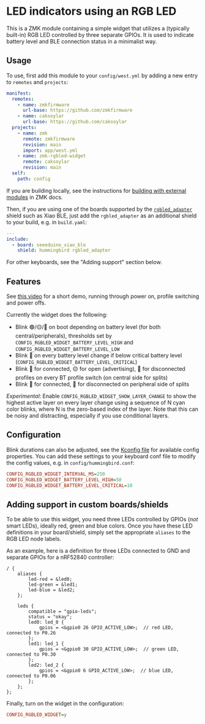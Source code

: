 # LED indicators using an RGB LED

This is a ZMK module containing a simple widget that utilizes a (typically built-in) RGB LED controlled by three separate GPIOs.
It is used to indicate battery level and BLE connection status in a minimalist way.

## Usage

To use, first add this module to your `config/west.yml` by adding a new entry to `remotes` and `projects`:

```yaml west.yml
manifest:
  remotes:
    - name: zmkfirmware
      url-base: https://github.com/zmkfirmware
    - name: caksoylar
      url-base: https://github.com/caksoylar
  projects:
    - name: zmk
      remote: zmkfirmware
      revision: main
      import: app/west.yml
    - name: zmk-rgbled-widget
      remote: caksoylar
      revision: main
  self:
    path: config
```

If you are building locally, see the instructions for [building with external modules](https://zmk.dev/docs/development/build-flash#building-with-external-modules)
in ZMK docs.

Then, if you are using one of the boards supported by the [`rgbled_adapter`](/boards/shields/rgbled_adapter) shield such as Xiao BLE,
just add the `rgbled_adapter` as an additional shield to your build, e.g. in `build.yaml`:

```yaml build.yaml
---
include:
  - board: seeeduino_xiao_ble
    shield: hummingbird rgbled_adapter
```

For other keyboards, see the "Adding support" section below.

## Features

See [this video](https://github.com/caksoylar/zmk-rgbled-widget/assets/7876996/cfd89dd1-ff24-4a33-8563-2fdad2a828d4) for a short demo, running through power on, profile switching and power offs.


Currently the widget does the following:

- Blink 🟢/🟡/🔴 on boot depending on battery level (for both central/peripherals), thresholds set by `CONFIG_RGBLED_WIDGET_BATTERY_LEVEL_HIGH` and `CONFIG_RGBLED_WIDGET_BATTERY_LEVEL_LOW`
- Blink 🔴 on every battery level change if below critical battery level (`CONFIG_RGBLED_WIDGET_BATTERY_LEVEL_CRITICAL`)
- Blink 🔵 for connected, 🟡 for open (advertising), 🔴 for disconnected profiles on every BT profile switch (on central side for splits)
- Blink 🔵 for connected, 🔴 for disconnected on peripheral side of splits

_Experimental_: Enable `CONFIG_RGBLED_WIDGET_SHOW_LAYER_CHANGE` to show the highest active layer on every layer change
using a sequence of N cyan color blinks, where N is the zero-based index of the layer.
Note that this can be noisy and distracting, especially if you use conditional layers.

## Configuration

Blink durations can also be adjusted, see the [Kconfig file](Kconfig) for available config properties.
You can add these settings to your keyboard conf file to modify the config values, e.g. in `config/hummingbird.conf`:

```ini
CONFIG_RGBLED_WIDGET_INTERVAL_MS=250
CONFIG_RGBLED_WIDGET_BATTERY_LEVEL_HIGH=50
CONFIG_RGBLED_WIDGET_BATTERY_LEVEL_CRITICAL=10
```

## Adding support in custom boards/shields

To be able to use this widget, you need three LEDs controlled by GPIOs (_not_ smart LEDs), ideally red, green and blue colors.
Once you have these LED definitions in your board/shield, simply set the appropriate `aliases` to the RGB LED node labels.

As an example, here is a definition for three LEDs connected to GND and separate GPIOs for a nRF52840 controller:

```dts
/ {
    aliases {
        led-red = &led0;
        led-green = &led1;
        led-blue = &led2;
    };

    leds {
        compatible = "gpio-leds";
        status = "okay";
        led0: led_0 {
            gpios = <&gpio0 26 GPIO_ACTIVE_LOW>;  // red LED, connected to P0.26
        };
        led1: led_1 {
            gpios = <&gpio0 30 GPIO_ACTIVE_LOW>;  // green LED, connected to P0.30
        };
        led2: led_2 {
            gpios = <&gpio0 6 GPIO_ACTIVE_LOW>;  // blue LED, connected to P0.06
        };
    };
};
```

Finally, turn on the widget in the configuration:

```ini
CONFIG_RGBLED_WIDGET=y
```

